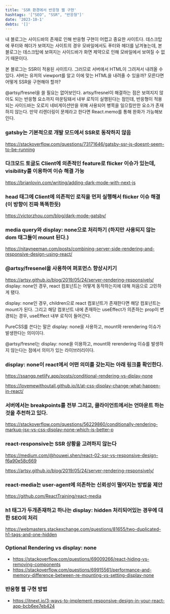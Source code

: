 ```yaml
---
title: 'SSR 환경에서 반응형 웹 구현'
hashtags: '["SEO", "SSR", "반응형"]'
date: '2023-10-1'
debts: '[]'
---
```


내 블로그는 사이드바의 존재로 인해 반응형 구현이 어렵고 중요한 사이트다. 데스크탑에 푸터와 헤더가 보여지는 사이트의 경우 모바일에서도 푸터와 헤더를 남겨놓는데, 본 블로그는 데스크탑에 보여지는 사이드바가 화면 제약으로 인해 모바일에서 보여질 수 없기 때문이다.

본 블로그는 SSR이 적용된 사이트다. 그러므로 서버에서 HTML이 그려져서 내려올 수 있다. 서버는 유저의 viewport를 알고 이에 맞는 HTML을 내려줄 수 있을까? 모른다면 어떻게 SSR을 구현해야 할까?

@artsy/fresnel을 쓸 필요는 없어보인다. artsy/fresnel이 해결하는 점은 보여지지 않아도 되는 반응형 요소까지 마운팅돼서 내부 로직이 실행된다는 점인데, 반응형이 적용되는 사이드바는 오로지 네비게이션만을 위해 사용되어 병목을 일으킬만한 요소가 존재하지 않는다. 만약 리렌더링이 문제라고 한다면 React.memo를 통해 완화가 가능해보인다.

### gatsby는 기본적으로 개발 모드에서 SSR로 동작하지 않음

https://stackoverflow.com/questions/73171646/gatsby-ssr-js-doesnt-seem-to-be-running

### 다크모드 토글도 Client에 의존적인 feature로 flicker 이슈가 있는데, visibility를 이용하여 이슈 해결 가능

https://brianlovin.com/writing/adding-dark-mode-with-next-js

### head 태그에 Client에 의존적인 로직을 먼저 실행해서 flicker 이슈 해결 (이 방향이 진짜 똑똑한듯)

https://victorzhou.com/blog/dark-mode-gatsby/

### media query와 display: none으로 처리하기 (하지만 사용되지 않는 dom 태그들이 mount 된다.)

https://nitayneeman.com/posts/combining-server-side-rendering-and-responsive-design-using-react/

### @artsy/fresenel을 사용하여 퍼포먼스 향상시키기

https://artsy.github.io/blog/2019/05/24/server-rendering-responsively/
display: none인 경우, react 컴포넌트는 어떻게 동작하는지에 대해 처음으로 고민하게 됐다.

display: none인 경우, children으로 react 컴포넌트가 존재한다면 해당 컴포넌트는 mount가 된다. 그리고 해당 컴포넌트 내에 존재하는 useEffect가 의존하는 prop이 변경되는 경우, useEffect 내부 로직이 들어간다.

PureCSS를 쓴다는 말은 display: none을 사용하고, mount와 rerendering 이슈가 발생한다는 의미이다.

@artsy/fresnel는 display: none을 이용하고, mount와 rerendering 이슈를 발생하지 않는다는 점에서 의미가 있는 라이브러리이다.

### display: none이 react에서 어떤 의미를 갖는지는 아래 링크를 확인한다.

https://ssangq.netlify.app/posts/conditional-rendering-vs-diplay-none

https://lovemewithoutall.github.io/it/at-css-display-change-what-happen-in-react/

### 서버에서는 breakpoints를 전부 그리고, 클라이언트에서는 언마운트 하는 것을 추천하고 있다.

https://stackoverflow.com/questions/56229860/conditionally-rendering-markup-jsx-vs-css-display-none-which-is-better-p

### react-responsive는 SSR 상황을 고려하지 않는다

https://medium.com/@houwei.shen/react-02-ssr-vs-responsive-design-f6a90e58c669

https://artsy.github.io/blog/2019/05/24/server-rendering-responsively/

### react-media는 user-agent에 의존하는 신뢰성이 떨어지는 방법을 제안

https://github.com/ReactTraining/react-media

### h1 태그가 두개존재하고 하나는 display: hidden 처리되어있는 경우에 대한 SEO의 처리

https://webmasters.stackexchange.com/questions/81655/two-duplicated-h1-tags-and-one-hidden

### Optional Rendering vs display: none

- https://stackoverflow.com/questions/69009266/react-hiding-vs-removing-components
- https://stackoverflow.com/questions/69915561/performance-and-memory-difference-between-re-mounting-vs-setting-display-none

### 반응형 웹 구현 방법

- https://itnext.io/3-ways-to-implement-responsive-design-in-your-react-app-bcb6ee7eb424
